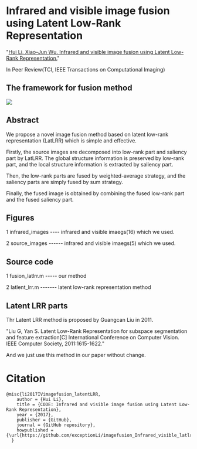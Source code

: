 # Infrared and visible image fusion using Latent Low-Rank Representation

"[Hui Li, Xiao-Jun Wu. Infrared and visible image fusion using Latent Low-Rank Representation.](https://arxiv.org/abs/1804.08992)"

In Peer Review(TCI, IEEE Transactions on Computational Imaging)

## The framework for fusion method
![](https://github.com/exceptionLi/imagefusion_Infrared_visible_latlrr/blob/master/framework/framework.png)


## Abstract

We propose a novel image fusion method based on latent low-rank representation (LatLRR) which is simple and effective. 

Firstly, the source images are decomposed into low-rank part and saliency part by LatLRR. The global structure information is preserved by low-rank part, and the local structure information is extracted by saliency part. 

Then, the low-rank parts are fused by weighted-average strategy, and the saliency parts are simply fused by sum strategy. 

Finally, the fused image is obtained by combining the fused low-rank part and the fused saliency part. 


## Figures
1 infrared_images ---- infrared and visible imaegs(16) which we used.

2 source_images ------ infrared and visible imaegs(5) which we used.


## Source code
1 fusion_latlrr.m ----- our method

2 latlent_lrr.m ------- latent low-rank representation method


## Latent LRR parts
Thr Latent LRR method is proposed by Guangcan Liu in 2011.

"Liu G, Yan S. Latent Low-Rank Representation for subspace segmentation and feature extraction[C] International Conference on Computer Vision. IEEE Computer Society, 2011:1615-1622."

And we just use this method in our paper without change.


# Citation
```
@misc{li2017IVimagefusion_latentLRR,
    author = {Hui Li},
    title = {CODE: Infrared and visible image fusion using Latent Low-Rank Representation},
    year = {2017},
    publisher = {GitHub},
    journal = {GitHub repository},
    howpublished = {\url{https://github.com/exceptionLi/imagefusion_Infrared_visible_latlrr}}
  }
```

